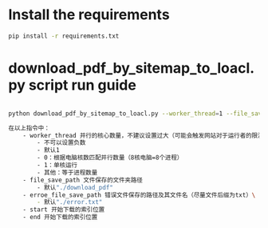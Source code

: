 # Install the requirements
```bash
pip install -r requirements.txt
```

# download_pdf_by_sitemap_to_loacl.py script run guide
```bash

python download_pdf_by_sitemap_to_loacl.py --worker_thread=1 --file_save_path="./download_pdf" --erroe_file_save_path="./error.txt" --start=0 --end=-1

在以上指令中：
    - worker_thread 并行的核心数量，不建议设置过大（可能会触发网站对于运行者的限流/熔断）
        - 不可以设置负数
        - 默认1
        - 0：根据电脑核数匹配并行数量（8核电脑=8个进程）
        - 1：单核运行
        - 其他：等于进程数量
    - file_save_path 文件保存的文件夹路径 
        - 默认"./download_pdf"
    - erroe_file_save_path 错误文件保存的路径及其文件名（尽量文件后缀为txt）\
        - 默认"./error.txt"
    - start 开始下载的索引位置
    - end 开始下载的索引位置
```